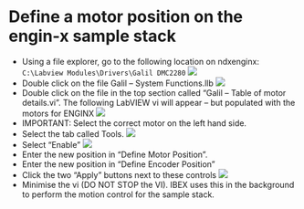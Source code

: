 # Define a motor position on the engin-x sample stack
- Using a file explorer, go to the following location on ndxenginx: `C:\Labview Modules\Drivers\Galil DMC2280`
![](https://raw.githubusercontent.com/wiki/ISISComputingGroup/ibex_user_manual/enginx_sample_stack_1.png)
- Double click on the file Galil – System Functions.llb
![](https://raw.githubusercontent.com/wiki/ISISComputingGroup/ibex_user_manual/enginx_sample_stack_2.png)
- Double click on the file in the top section called “Galil – Table of motor details.vi”. The following LabVIEW vi will appear – but populated with the motors for ENGINX
![](https://raw.githubusercontent.com/wiki/ISISComputingGroup/ibex_user_manual/enginx_sample_stack_3.png)
- IMPORTANT: Select the correct motor on the left hand side.
- Select the tab called Tools. 
![](https://raw.githubusercontent.com/wiki/ISISComputingGroup/ibex_user_manual/enginx_sample_stack_4.png)
- Select “Enable” 
![](https://raw.githubusercontent.com/wiki/ISISComputingGroup/ibex_user_manual/enginx_sample_stack_5.png)
- Enter the new position in “Define Motor Position”. 
- Enter the new position in “Define Encoder Position”
- Click the two “Apply” buttons next to these controls
![](https://raw.githubusercontent.com/wiki/ISISComputingGroup/ibex_user_manual/enginx_sample_stack_6.png)
- Minimise the vi (DO NOT STOP the VI). IBEX uses this in the background to perform the motion control for the sample stack.
